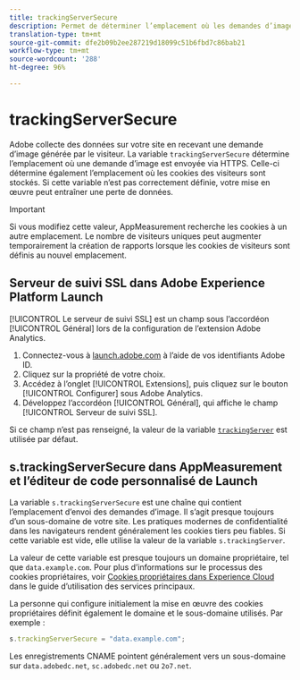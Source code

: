 ```yaml
---
title: trackingServerSecure
description: Permet de déterminer l’emplacement où les demandes d’image sont envoyées sur les pages HTTPS.
translation-type: tm+mt
source-git-commit: dfe2b09b2ee287219d18099c51b6fbd7c86bab21
workflow-type: tm+mt
source-wordcount: '288'
ht-degree: 96%

---
```



# trackingServerSecure

Adobe collecte des données sur votre site en recevant une demande d’image générée par le visiteur. La variable `trackingServerSecure` détermine l’emplacement où une demande d’image est envoyée via HTTPS. Celle-ci détermine également l’emplacement où les cookies des visiteurs sont stockés. Si cette variable n’est pas correctement définie, votre mise en œuvre peut entraîner une perte de données.

>[!IMPORTANT]
>
>Si vous modifiez cette valeur, AppMeasurement recherche les cookies à un autre emplacement. Le nombre de visiteurs uniques peut augmenter temporairement la création de rapports lorsque les cookies de visiteurs sont définis au nouvel emplacement.

## Serveur de suivi SSL dans Adobe Experience Platform Launch

[!UICONTROL Le serveur de suivi SSL] est un champ sous l’accordéon [!UICONTROL Général] lors de la configuration de l’extension Adobe Analytics.

1. Connectez-vous à [launch.adobe.com](https://launch.adobe.com) à l’aide de vos identifiants Adobe ID.
2. Cliquez sur la propriété de votre choix.
3. Accédez à l’onglet [!UICONTROL Extensions], puis cliquez sur le bouton [!UICONTROL Configurer] sous Adobe Analytics.
4. Développez l’accordéon [!UICONTROL Général], qui affiche le champ [!UICONTROL Serveur de suivi SSL].

Si ce champ n’est pas renseigné, la valeur de la variable [`trackingServer`](trackingserver.md) est utilisée par défaut.

## s.trackingServerSecure dans AppMeasurement et l’éditeur de code personnalisé de Launch

La variable `s.trackingServerSecure` est une chaîne qui contient l’emplacement d’envoi des demandes d’image. Il s’agit presque toujours d’un sous-domaine de votre site. Les pratiques modernes de confidentialité dans les navigateurs rendent généralement les cookies tiers peu fiables. Si cette variable est vide, elle utilise la valeur de la variable `s.trackingServer`.

La valeur de cette variable est presque toujours un domaine propriétaire, tel que `data.example.com`. Pour plus d’informations sur le processus des cookies propriétaires, voir [Cookies propriétaires dans Experience Cloud](https://docs.adobe.com/content/help/fr-FR/core-services/interface/ec-cookies/cookies-first-party.html) dans le guide d’utilisation des services principaux.

La personne qui configure initialement la mise en œuvre des cookies propriétaires définit également le domaine et le sous-domaine utilisés. Par exemple :

```js
s.trackingServerSecure = "data.example.com";
```

Les enregistrements CNAME pointent généralement vers un sous-domaine sur `data.adobedc.net`, `sc.adobedc.net` ou `2o7.net`.
